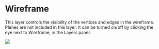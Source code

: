 # Wireframe

This layer controls the visibility of the vertices and edges in the wireframe. Planes are not included in this layer. It can be turned on/off by clicking the eye next to Wireframe, in the Layers panel.

![](../.gitbook/assets/wf.gif)

